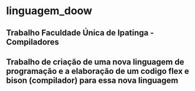 # linguagem_doow
## Trabalho Faculdade Única de Ipatinga - Compiladores
## Trabalho de criação de uma nova linguagem de programação e a elaboração de um codigo flex e bison (compilador) para essa nova linguagem
